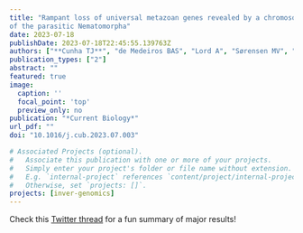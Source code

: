 ```yaml
---
title: "Rampant loss of universal metazoan genes revealed by a chromosome-level genome assembly
of the parasitic Nematomorpha"
date: 2023-07-18
publishDate: 2023-07-18T22:45:55.139763Z
authors: ["**Cunha TJ**", "de Medeiros BAS", "Lord A", "Sørensen MV", "Giribet G"]
publication_types: ["2"]
abstract: ""
featured: true
image:
  caption: ''
  focal_point: 'top'
  preview_only: no
publication: "*Current Biology*"
url_pdf: ""
doi: "10.1016/j.cub.2023.07.003"

# Associated Projects (optional).
#   Associate this publication with one or more of your projects.
#   Simply enter your project's folder or file name without extension.
#   E.g. `internal-project` references `content/project/internal-project/index.md`.
#   Otherwise, set `projects: []`.
projects: [inver-genomics]
---
```



Check this [Twitter thread](https://twitter.com/tauanajc/status/1681329665938530304?s=20) for a fun summary of major results!